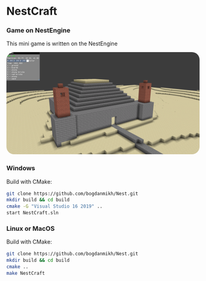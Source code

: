 # NestCraft

### Game on NestEngine 

This mini game is written on the NestEngine

[//]: # (![Alt text]&#40;Screenshot.png "Screenshot"&#41;)
<img src="Screenshot.png" width="900" alt="Reduced image" style="border-radius: 20px;">

### Windows
Build with CMake:
``` sh
git clone https://github.com/bogdanmikh/Nest.git
mkdir build && cd build
cmake -G "Visual Studio 16 2019" ..
start NestCraft.sln
```

### Linux or MacOS
Build with CMake:
``` sh
git clone https://github.com/bogdanmikh/Nest.git
mkdir build && cd build
cmake ..
make NestCraft
```